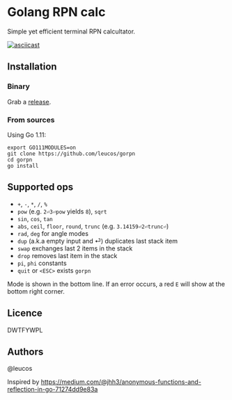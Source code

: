 # Golang RPN calc

Simple yet efficient terminal RPN calcultator.

[![asciicast](https://asciinema.org/a/xOW7R5qK7daodn9ViHB2QNpmg.png)](https://asciinema.org/a/xOW7R5qK7daodn9ViHB2QNpmg)

## Installation

### Binary

Grab a [release](https://github.com/leucos/gorpn/releases).

### From sources

Using Go 1.11:

```
export GO111MODULES=on
git clone https://github.com/leucos/gorpn
cd gorpn
go install
```

## Supported ops

  - `+`, `-`, `*`, `/`, `%`
  - `pow` (e.g. `2⏎3⏎pow` yields `8`), `sqrt`
  - `sin`, `cos`, `tan`
  - `abs`, `ceil`, `floor`, `round`, `trunc` (e.g. `3.14159⏎2⏎trunc⏎`)
  - `rad`, `deg` for angle modes
  - `dup` (a.k.a empty input and ⏎) duplicates last stack item
  - `swap` exchanges last 2 items in the stack
  - `drop` removes last item in the stack
  - `pi`, `phi` constants
  - `quit` or `<ESC>` exists `gorpn`

Mode is shown in the bottom line. If an error occurs, a red `E` will
show at the bottom right corner.

## Licence

DWTFYWPL

## Authors

@leucos

Inspired by https://medium.com/@jhh3/anonymous-functions-and-reflection-in-go-71274dd9e83a

